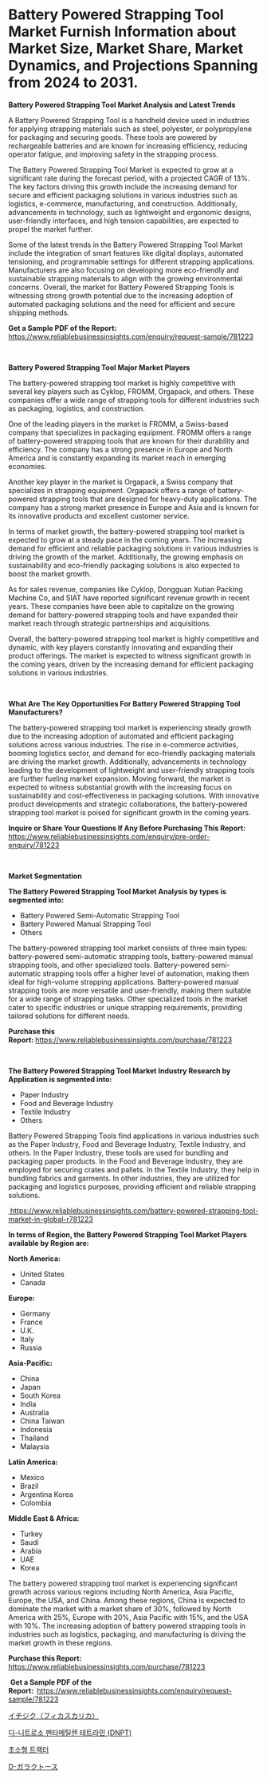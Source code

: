 <p><h1>Battery Powered Strapping Tool Market Furnish Information about Market Size, Market Share, Market Dynamics, and Projections Spanning from 2024 to 2031.</h1></p><p><strong>Battery Powered Strapping Tool Market Analysis and Latest Trends</strong></p>
<p><p>A Battery Powered Strapping Tool is a handheld device used in industries for applying strapping materials such as steel, polyester, or polypropylene for packaging and securing goods. These tools are powered by rechargeable batteries and are known for increasing efficiency, reducing operator fatigue, and improving safety in the strapping process.</p><p>The Battery Powered Strapping Tool Market is expected to grow at a significant rate during the forecast period, with a projected CAGR of 13%. The key factors driving this growth include the increasing demand for secure and efficient packaging solutions in various industries such as logistics, e-commerce, manufacturing, and construction. Additionally, advancements in technology, such as lightweight and ergonomic designs, user-friendly interfaces, and high tension capabilities, are expected to propel the market further.</p><p>Some of the latest trends in the Battery Powered Strapping Tool Market include the integration of smart features like digital displays, automated tensioning, and programmable settings for different strapping applications. Manufacturers are also focusing on developing more eco-friendly and sustainable strapping materials to align with the growing environmental concerns. Overall, the market for Battery Powered Strapping Tools is witnessing strong growth potential due to the increasing adoption of automated packaging solutions and the need for efficient and secure shipping methods.</p></p>
<p><strong>Get a Sample PDF of the Report:&nbsp;</strong> <a href="https://www.reliablebusinessinsights.com/enquiry/request-sample/781223">https://www.reliablebusinessinsights.com/enquiry/request-sample/781223</a></p>
<p>&nbsp;</p>
<p><strong>Battery Powered Strapping Tool Major Market Players</strong></p>
<p><p>The battery-powered strapping tool market is highly competitive with several key players such as Cyklop, FROMM, Orgapack, and others. These companies offer a wide range of strapping tools for different industries such as packaging, logistics, and construction.</p><p>One of the leading players in the market is FROMM, a Swiss-based company that specializes in packaging equipment. FROMM offers a range of battery-powered strapping tools that are known for their durability and efficiency. The company has a strong presence in Europe and North America and is constantly expanding its market reach in emerging economies.</p><p>Another key player in the market is Orgapack, a Swiss company that specializes in strapping equipment. Orgapack offers a range of battery-powered strapping tools that are designed for heavy-duty applications. The company has a strong market presence in Europe and Asia and is known for its innovative products and excellent customer service.</p><p>In terms of market growth, the battery-powered strapping tool market is expected to grow at a steady pace in the coming years. The increasing demand for efficient and reliable packaging solutions in various industries is driving the growth of the market. Additionally, the growing emphasis on sustainability and eco-friendly packaging solutions is also expected to boost the market growth.</p><p>As for sales revenue, companies like Cyklop, Dongguan Xutian Packing Machine Co, and SIAT have reported significant revenue growth in recent years. These companies have been able to capitalize on the growing demand for battery-powered strapping tools and have expanded their market reach through strategic partnerships and acquisitions.</p><p>Overall, the battery-powered strapping tool market is highly competitive and dynamic, with key players constantly innovating and expanding their product offerings. The market is expected to witness significant growth in the coming years, driven by the increasing demand for efficient packaging solutions in various industries.</p></p>
<p>&nbsp;</p>
<p><strong>What Are The Key Opportunities For Battery Powered Strapping Tool Manufacturers?</strong></p>
<p><p>The battery-powered strapping tool market is experiencing steady growth due to the increasing adoption of automated and efficient packaging solutions across various industries. The rise in e-commerce activities, booming logistics sector, and demand for eco-friendly packaging materials are driving the market growth. Additionally, advancements in technology leading to the development of lightweight and user-friendly strapping tools are further fueling market expansion. Moving forward, the market is expected to witness substantial growth with the increasing focus on sustainability and cost-effectiveness in packaging solutions. With innovative product developments and strategic collaborations, the battery-powered strapping tool market is poised for significant growth in the coming years.</p></p>
<p><strong>Inquire or Share Your Questions If Any Before Purchasing This Report:</strong> <a href="https://www.reliablebusinessinsights.com/enquiry/pre-order-enquiry/781223">https://www.reliablebusinessinsights.com/enquiry/pre-order-enquiry/781223</a></p>
<p>&nbsp;</p>
<p><strong>Market Segmentation</strong></p>
<p><strong>The Battery Powered Strapping Tool Market Analysis by types is segmented into:</strong></p>
<p><ul><li>Battery Powered Semi-Automatic Strapping Tool</li><li>Battery Powered Manual Strapping Tool</li><li>Others</li></ul></p>
<p><p>The battery-powered strapping tool market consists of three main types: battery-powered semi-automatic strapping tools, battery-powered manual strapping tools, and other specialized tools. Battery-powered semi-automatic strapping tools offer a higher level of automation, making them ideal for high-volume strapping applications. Battery-powered manual strapping tools are more versatile and user-friendly, making them suitable for a wide range of strapping tasks. Other specialized tools in the market cater to specific industries or unique strapping requirements, providing tailored solutions for different needs.</p></p>
<p><strong>Purchase this Report:&nbsp;</strong><a href="https://www.reliablebusinessinsights.com/purchase/781223">https://www.reliablebusinessinsights.com/purchase/781223</a></p>
<p>&nbsp;</p>
<p><strong>The Battery Powered Strapping Tool Market Industry Research by Application is segmented into:</strong></p>
<p><ul><li>Paper Industry</li><li>Food and Beverage Industry</li><li>Textile Industry</li><li>Others</li></ul></p>
<p><p>Battery Powered Strapping Tools find applications in various industries such as the Paper Industry, Food and Beverage Industry, Textile Industry, and others. In the Paper Industry, these tools are used for bundling and packaging paper products. In the Food and Beverage Industry, they are employed for securing crates and pallets. In the Textile Industry, they help in bundling fabrics and garments. In other industries, they are utilized for packaging and logistics purposes, providing efficient and reliable strapping solutions.</p></p>
<p><a href="https://www.reliablebusinessinsights.com/battery-powered-strapping-tool-market-in-global-r781223">&nbsp;https://www.reliablebusinessinsights.com/battery-powered-strapping-tool-market-in-global-r781223</a></p>
<p><strong>In terms of Region, the Battery Powered Strapping Tool Market Players available by Region are:</strong></p>
<p>
    <p> <strong> North America: </strong>
        <ul>
            <li>United States</li>
            <li>Canada</li>
        </ul>
        </p> 
    <p> <strong> Europe: </strong>
        <ul>
            <li>Germany</li>
            <li>France</li>
            <li>U.K.</li>
            <li>Italy</li>
            <li>Russia</li>
        </ul>
        </p> 
    <p> <strong> Asia-Pacific: </strong>
        <ul>
            <li>China</li>
            <li>Japan</li>
            <li>South Korea</li>
            <li>India</li>
            <li>Australia</li>
            <li>China Taiwan</li>
            <li>Indonesia</li>
            <li>Thailand</li>
            <li>Malaysia</li>
        </ul>
        </p> 
    <p> <strong> Latin America: </strong>
        <ul>
            <li>Mexico</li>
            <li>Brazil</li>
            <li>Argentina Korea</li>
            <li>Colombia</li>
        </ul>
        </p> 
    <p> <strong> Middle East & Africa: </strong>
        <ul>
            <li>Turkey</li>
            <li>Saudi</li>
            <li>Arabia</li>
            <li>UAE</li>
            <li>Korea</li>
        </ul>
    </p>
    </p>
<p><p>The battery powered strapping tool market is experiencing significant growth across various regions including North America, Asia Pacific, Europe, the USA, and China. Among these regions, China is expected to dominate the market with a market share of 30%, followed by North America with 25%, Europe with 20%, Asia Pacific with 15%, and the USA with 10%. The increasing adoption of battery powered strapping tools in industries such as logistics, packaging, and manufacturing is driving the market growth in these regions.</p></p>
<p><strong>Purchase this Report: </strong><a href="https://www.reliablebusinessinsights.com/purchase/781223">https://www.reliablebusinessinsights.com/purchase/781223</a></p>
<p>&nbsp;<strong>Get a Sample PDF of the Report:&nbsp;&nbsp;</strong><a href="https://www.reliablebusinessinsights.com/enquiry/request-sample/781223">https://www.reliablebusinessinsights.com/enquiry/request-sample/781223</a></p>
<p><strong></strong></p>
<p><p><a href="https://github.com/nxboeu02965442/Market-Research-Report-List-2/blob/main/3815213110672.md">イチジク（フィカスカリカ）</a></p><p><a href="https://medium.com/@audieyost2004/di-nitroso-pentamethylene-tetramine-dnpt-%EC%8B%9C%EC%9E%A5-%EB%B3%B4%EA%B3%A0%EC%84%9C%EB%8A%94-%EC%9D%B4-%EC%8B%9C%EC%9E%A5%EC%9D%98-%EC%B5%9C%EC%8B%A0-%ED%8A%B8%EB%A0%8C%EB%93%9C%EC%99%80-%EC%84%B1%EC%9E%A5-%EA%B8%B0%ED%9A%8C%EB%A5%BC-%EB%B3%B4%EC%97%AC%EC%A4%8D%EB%8B%88%EB%8B%A4-77b3faf77364">디-니트로소 펜타메틸렌 테트라민 (DNPT)</a></p><p><a href="https://github.com/rcabello548/Market-Research-Report-List-1/blob/main/4323120105411.md">초소형 트랙터</a></p><p><a href="https://github.com/moulafa/Market-Research-Report-List-2/blob/main/1200835110673.md">D-ガラクトース</a></p></p>